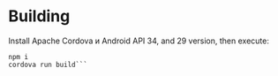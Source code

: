 # Building
Install Apache Cordova и Android API 34, and 29 version, then execute:
```
npm i
cordova run build```
